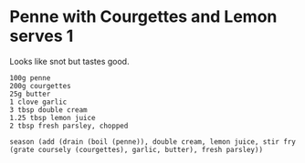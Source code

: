 Penne with Courgettes and Lemon serves 1
========================================

Looks like snot but tastes good.

    100g penne
    200g courgettes
    25g butter
    1 clove garlic
    3 tbsp double cream
    1.25 tbsp lemon juice
    2 tbsp fresh parsley, chopped

    season (add (drain (boil (penne)), double cream, lemon juice, stir fry (grate coursely (courgettes), garlic, butter), fresh parsley))
